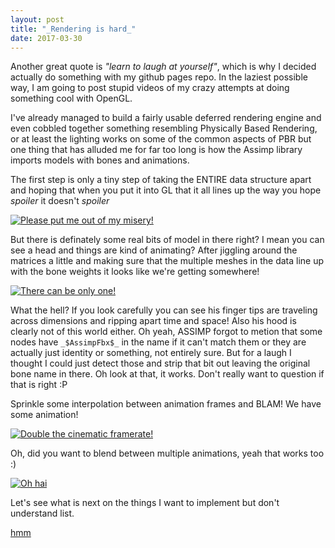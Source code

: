 ```yaml
---
layout: post
title: "_Rendering is hard_"
date: 2017-03-30
---
```


Another great quote is _"learn to laugh at yourself"_, which is why I decided actually do something with my github pages repo. In the laziest possible way, I am going to post stupid videos of my crazy attempts at doing something cool with OpenGL.

I've already managed to build a fairly usable deferred rendering engine and even cobbled together something resembling Physically Based Rendering, or at least the lighting works on some of the common aspects of PBR but one thing that has alluded me for far too long is how the Assimp library imports models with bones and animations.

The first step is only a tiny step of taking the ENTIRE data structure apart and hoping that when you put it into GL that it all lines up the way you hope *spoiler* it doesn't *spoiler*

[![Please put me out of my misery!](https://img.youtube.com/vi/4h3poEeNnow/0.jpg)](http://www.youtube.com/watch?v=4h3poEeNnow)

But there is definately some real bits of model in there right? I mean you can see a head and things are kind of animating? After jiggling around the matrices a little and making sure that the multiple meshes in the data line up with the bone weights it looks like we're getting somewhere!

[![There can be only one!](https://img.youtube.com/vi/XQLjo3vqJcQ/0.jpg)](http://www.youtube.com/watch?v=XQLjo3vqJcQ)

What the hell? If you look carefully you can see his finger tips are traveling across dimensions and ripping apart time and space! Also his hood is clearly not of this world either. Oh yeah, ASSIMP forgot to metion that some nodes have ```_$AssimpFbx$_``` in the name if it can't match them or they are actually just identity or something, not entirely sure. But for a laugh I thought I could just detect those and strip that bit out leaving the original bone name in there. Oh look at that, it works. Don't really want to question if that is right :P

Sprinkle some interpolation between animation frames and BLAM! We have some animation!

[![Double the cinematic framerate!](https://img.youtube.com/vi/6obodEmGO3c/0.jpg)](http://www.youtube.com/watch?v=6obodEmGO3c)

Oh, did you want to blend between multiple animations, yeah that works too :)

[![Oh hai](https://img.youtube.com/vi/JTI-N7MZga0/0.jpg)](http://www.youtube.com/watch?v=JTI-N7MZga0)

Let's see what is next on the things I want to implement but don't understand list.

<a href="#">hmm</a>
